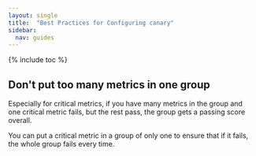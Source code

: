 ```yaml
---
layout: single
title:  "Best Practices for Configuring canary"
sidebar:
  nav: guides
---
```


{% include toc %}


## Don't put too many metrics in one group
Especially for critical metrics, if you have many metrics in the group and one
critical metric fails, but the rest pass, the group gets a passing score overall.

You can put a critical metric in a group of only one to ensure that if it fails,
the whole group fails every time.

##  

